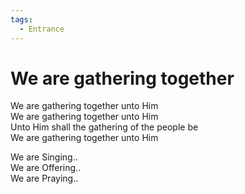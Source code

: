 ```yaml
---  
tags:  
  - Entrance  
---  
```

# We are gathering together  
  
We are gathering together unto Him  
We are gathering together unto Him  
Unto Him shall the gathering of the people be  
We are gathering together unto Him  
  
We are Singing..  
We are Offering..  
We are Praying..  